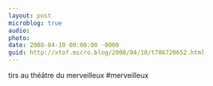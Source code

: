 ```yaml
---
layout: post
microblog: true
audio: 
photo: 
date: 2008-04-10 00:00:00 -0000
guid: http://xtof.micro.blog/2008/04/10/t786720652.html
---
```

tirs au théâtre du merveilleux #merveilleux
